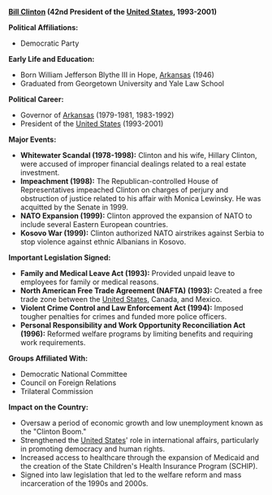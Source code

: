 **[Bill Clinton](./../bill-clinton/) (42nd President of the [United States](./../united-states/), 1993-2001)**

**Political Affiliations:**
* Democratic Party

**Early Life and Education:**
* Born William Jefferson Blythe III in Hope, [Arkansas](./../arkansas/) (1946)
* Graduated from Georgetown University and Yale Law School

**Political Career:**
* Governor of [Arkansas](./../arkansas/) (1979-1981, 1983-1992)
* President of the [United States](./../united-states/) (1993-2001)

**Major Events:**

* **Whitewater Scandal (1978-1998):** Clinton and his wife, Hillary Clinton, were accused of improper financial dealings related to a real estate investment.
* **Impeachment (1998):** The Republican-controlled House of Representatives impeached Clinton on charges of perjury and obstruction of justice related to his affair with Monica Lewinsky. He was acquitted by the Senate in 1999.
* **NATO Expansion (1999):** Clinton approved the expansion of NATO to include several Eastern European countries.
* **Kosovo War (1999):** Clinton authorized NATO airstrikes against Serbia to stop violence against ethnic Albanians in Kosovo.

**Important Legislation Signed:**

* **Family and Medical Leave Act (1993):** Provided unpaid leave to employees for family or medical reasons.
* **North American Free Trade Agreement (NAFTA) (1993):** Created a free trade zone between the [United States](./../united-states/), Canada, and Mexico.
* **Violent Crime Control and Law Enforcement Act (1994):** Imposed tougher penalties for crimes and funded more police officers.
* **Personal Responsibility and Work Opportunity Reconciliation Act (1996):** Reformed welfare programs by limiting benefits and requiring work requirements.

**Groups Affiliated With:**

* Democratic National Committee
* Council on Foreign Relations
* Trilateral Commission

**Impact on the Country:**

* Oversaw a period of economic growth and low unemployment known as the "Clinton Boom."
* Strengthened the [United States](./../united-states/)' role in international affairs, particularly in promoting democracy and human rights.
* Increased access to healthcare through the expansion of Medicaid and the creation of the State Children's Health Insurance Program (SCHIP).
* Signed into law legislation that led to the welfare reform and mass incarceration of the 1990s and 2000s.